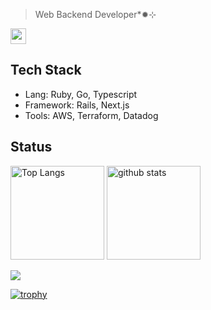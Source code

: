 > Web Backend Developer*✹⊹
<p><a href="https://www.x.com/atolix_"><img src="https://img.shields.io/badge/twitter-%231DA1F2.svg?&style=for-the-badge&logo=twitter&logoColor=white" height=25></a>

## Tech Stack

- Lang: Ruby, Go, Typescript
- Framework: Rails, Next.js
- Tools: AWS, Terraform, Datadog

## Status
<p align="left">
  <img alt="Top Langs" height="150px" src="https://github-readme-stats.vercel.app/api/top-langs/?username=atolix&layout=compact&show_icons=true&theme=github_dark" />
  <img alt="github stats" height="150px" src="https://github-readme-stats.vercel.app/api?username=atolix&theme=github_dark&show_icons=ture" />
</p>

![](http://github-profile-summary-cards.vercel.app/api/cards/profile-details?username=atolix&theme=github_dark)

[![trophy](https://github-profile-trophy.vercel.app/?username=atolix&theme=darkhub&column=7&title=-Stars,-Followers
)](https://github.com/ryo-ma/github-profile-trophy)
